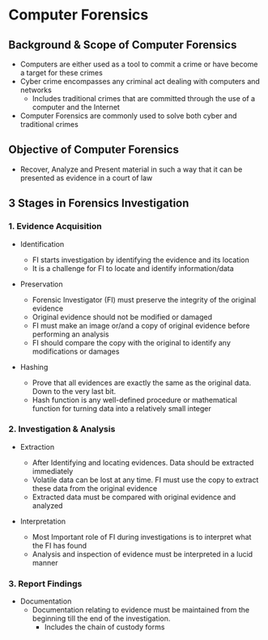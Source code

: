 # Computer Forensics

## Background & Scope of Computer Forensics

- Computers are either used as a tool to commit a crime or have become a target for these crimes
- Cyber crime encompasses any criminal act dealing with computers and networks
  - Includes traditional crimes that are committed through the use of a computer and the Internet
- Computer Forensics are commonly used to solve both cyber and traditional crimes

## Objective of Computer Forensics

- Recover, Analyze and Present material in such a way that it can be presented as evidence in a court of law

## 3 Stages in Forensics Investigation

### 1. Evidence Acquisition

- Identification
  - FI starts investigation by identifying the evidence and its location
  - It is a challenge for FI to locate and identify information/data

- Preservation
  - Forensic Investigator (FI) must preserve the integrity of the original evidence
  - Original evidence should not be modified or damaged
  - FI must make an image or/and a copy of original evidence before performing an analysis
  - FI should compare the copy with the original to identify any modifications or damages

- Hashing
  - Prove that all evidences are exactly the same as the original data. Down to the very last bit.
  - Hash function is any well-defined procedure or mathematical function for turning data into a relatively small integer

### 2. Investigation & Analysis

- Extraction
  - After Identifying and locating evidences. Data should be extracted immediately
  - Volatile data can be lost at any time. FI must use the copy to extract these data from the original evidence
  - Extracted data must be compared with original evidence and analyzed

- Interpretation
  - Most Important role of FI during investigations is to interpret what the FI has found
  - Analysis and inspection of evidence must be interpreted in a lucid manner

### 3. Report Findings

- Documentation
  - Documentation relating to evidence must be maintained from the beginning till the end of the investigation.
    - Includes the chain of custody forms
